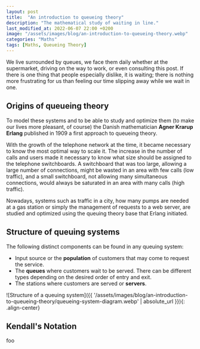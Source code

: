 ```yaml
---
layout: post
title:  "An introduction to queueing theory"
description: "The mathematical study of waiting in line."
last_modified_at: 2022-06-07 22:00 +0200
image: "/assets/images/blog/an-introduction-to-queueing-theory.webp"
categories: "Maths"
tags: [Maths, Queueing Theory]
---
```


We live surrounded by queues, we face them daily whether at the supermarket, driving on the way to work, or even consulting this post. If there is one thing that people especially dislike, it is waiting; there is nothing more frustrating for us than feeling our time slipping away while we wait in one.

## Origins of queueing theory

To model these systems and to be able to study and optimize them (to make our lives more pleasant, of course) the Danish mathematician **Agner Krarup Erlang** published in 1909 a first approach to queueing theory.

With the growth of the telephone network at the time, it became necessary to know the most optimal way to scale it. The increase in the number of calls and users made it necessary to know what size should be assigned to the telephone switchboards. A switchboard that was too large, allowing a large number of connections, might be wasted in an area with few calls (low traffic), and a small switchboard, not allowing many simultaneous connections, would always be saturated in an area with many calls (high traffic).

Nowadays, systems such as traffic in a city, how many pumps are needed at a gas station or simply the management of requests to a web server, are studied and optimized using the queuing theory base that Erlang initiated.

## Structure of queuing systems

The following distinct components can be found in any queuing system:

- Input source or the **population** of customers that may come to request the service.
- The **queues** where customers wait to be served. There can be different types depending on the desired order of entry and exit.
- The stations where customers are served or **servers**.

![Structure of a queuing system]({{ '/assets/images/blog/an-introduction-to-queueing-theory/queueing-system-diagram.webp' | absolute_url }}){: .align-center}

## Kendall's Notation

foo

